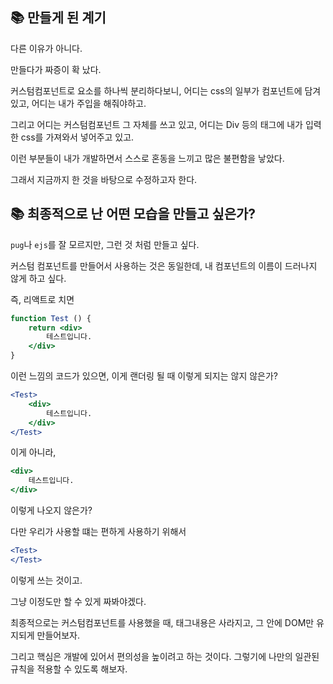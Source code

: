 
## 📚 만들게 된 계기
다른 이유가 아니다. <br/>

만들다가 짜증이 확 났다.<br/>

커스텀컴포넌트로 요소를 하나씩 분리하다보니, 어디는 css의 일부가 컴포넌트에 담겨 있고, 어디는 내가 주입을 해줘야하고.<br/>

그리고 어디는 커스텀컴포넌트 그 자체를 쓰고 있고, 어디는 Div 등의 태그에 내가 입력한 css를 가져와서 넣어주고 있고.<br/>

이런 부분들이 내가 개발하면서 스스로 혼동을 느끼고 많은 불편함을 낳았다.<br/>

그래서 지금까지 한 것을 바탕으로 수정하고자 한다.<br/>

## 📚 최종적으로 난 어떤 모습을 만들고 싶은가?
`pug`나 `ejs`를 잘 모르지만, 그런 것 처럼 만들고 싶다.<br/>

커스텀 컴포넌트를 만들어서 사용하는 것은 동일한데, 내 컴포넌트의 이름이 드러나지 않게 하고 싶다.<br/>

즉, 리액트로 치면<br/>

```jsx
function Test () {
	return <div>
		테스트입니다.
	</div>
}
```

이런 느낌의 코드가 있으면, 이게 랜더링 될 때 이렇게 되지는 않지 않은가?<br/>

```jsx
<Test>
	<div>
		테스트입니다.
	</div>
</Test>
```

이게 아니라,<br/>

```jsx
<div>
	테스트입니다.
</div>
```

이렇게 나오지 않은가? <br/>

다만 우리가 사용할 떄는 편하게 사용하기 위해서<br/>

```jsx
<Test>
</Test>
```

이렇게 쓰는 것이고. <br/>

그냥 이정도만 할 수 있게 짜봐야겠다.<br/>

최종적으로는 커스텀컴포넌트를 사용했을 때, 태그내용은 사라지고, 그 안에 DOM만 유지되게 만들어보자.<br/>

그리고 핵심은 개발에 있어서 편의성을 높이려고 하는 것이다. 그렇기에 나만의 일관된 규칙을 적용할 수 있도록 해보자.